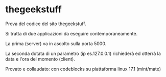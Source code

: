 # thegeekstuff
Prova del codice del sito thegeekstuff.

Si tratta di due applicazioni da eseguire contemporaneamente.

La prima (server) va in ascolto sulla porta 5000.

La seconda dotata di un parametro (ip es.127.0.0.1) richiederà ed otterrà
la data e l'ora del momento (client).

Provato e collaudato: con codeblocks su piattaforma linux 17.1 (mint/mate)
